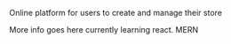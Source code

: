 Online platform for users to create and manage their store

More info goes here
currently learning react. MERN